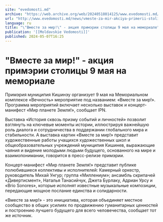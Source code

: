 ```yaml
---
site: "evedomosti.md"
archive: "https://web.archive.org/web/20240518014125/www.evedomosti.md/news/vmeste-za-mir-akciya-primerii-stolicy-9-maya-na-memoriale"
url: "http://www.evedomosti.md/news/vmeste-za-mir-akciya-primerii-stolicy-9-maya-na-memoriale"
language: ru
title: "\"Вместе за мир!\" - акция примэрии столицы 9 мая на мемориале"
publication: '[[Moldavskie Vedomosti]]'
published: 2024-05-07T16:25
---
```


# "Вместе за мир!" - акция примэрии столицы 9 мая на мемориале

Примэрия муниципия Кишинэу организует 9 мая на Мемориальном комплексе «Вечность» мероприятие под названием: «Вместе за мир!». Программа мероприятий включает несколько выставок и концерт-манифест «Мир планете Земля!», сообщает IPN.

Выставка «История сквозь призму событий и личностей» позволит взглянуть на ключевые моменты истории, иллюстрируя важнейшую роль диалога и сотрудничества в поддержании глобального мира и стабильности. А выставка картин «Вместе за мир!» представит художественные работы учащихся художественных школ и общеобразовательных учреждений муниципия Кишинев, выражающие чаяния и видение молодыми людьми будущего, основанного на мире и взаимопонимании, говорится в пресс-релизе примэрии.

Концерт-манифест «Мир планете Земля!» представит публике полюбившиеся коллективы и исполнителей: Камерный оркестр, руководитель Михай Унгур; группа «Миллениум»; ансамбль скрипачей «Дивертисмент», Наталья Танасийчук, Джета Бурлаку, Адриан Урсу и «Brio Sonores», которые исполнят известные музыкальные композиции, передающие мощное послание единства и солидарности.

«Вместе за мир!» - это инициатива, которая объединяет местное сообщество в общих усилиях по продвижению гуманитарных ценностей и построению лучшего будущего для всего человечества, сообщает тот же источник.